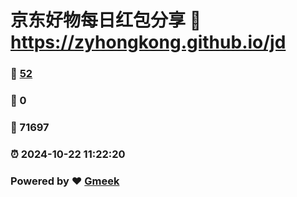 # 京东好物每日红包分享 :link: https://zyhongkong.github.io/jd 
### :page_facing_up: [52](https://zyhongkong.github.io/jd/tag.html) 
### :speech_balloon: 0 
### :hibiscus: 71697 
### :alarm_clock: 2024-10-22 11:22:20 
### Powered by :heart: [Gmeek](https://github.com/Meekdai/Gmeek)
